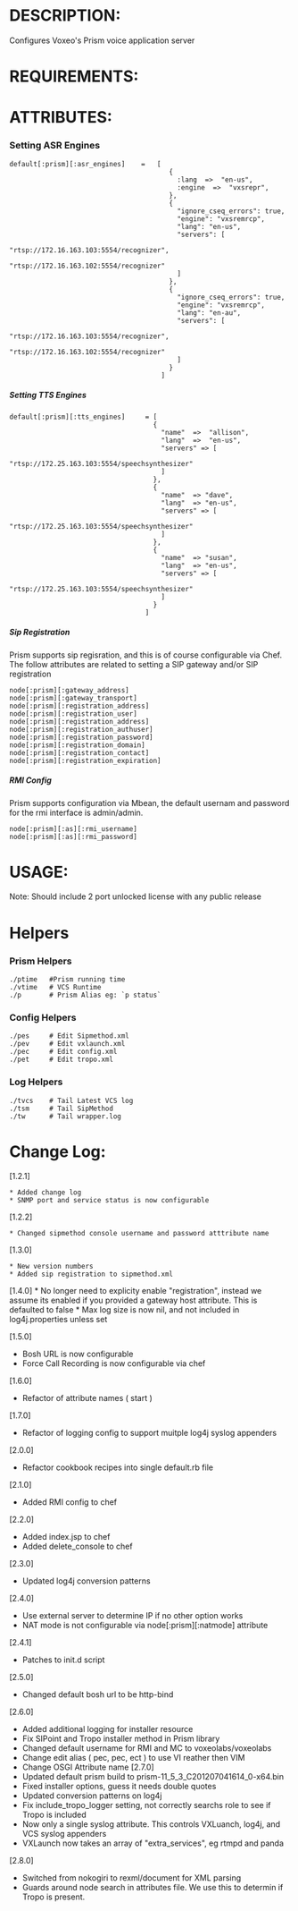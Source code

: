 # DESCRIPTION:
  Configures Voxeo's Prism voice application server

# REQUIREMENTS:

# ATTRIBUTES:


### Setting ASR Engines

    default[:prism][:asr_engines]    =   [
                                            {
                                              :lang  =>  "en-us",
                                              :engine  =>  "vxsrepr",
                                            },
                                            {
                                              "ignore_cseq_errors": true,
                                              "engine": "vxsremrcp",
                                              "lang": "en-us",
                                              "servers": [
                                                "rtsp://172.16.163.103:5554/recognizer",
                                                "rtsp://172.16.163.102:5554/recognizer"
                                              ]
                                            },
                                            {
                                              "ignore_cseq_errors": true,
                                              "engine": "vxsremrcp",
                                              "lang": "en-au",
                                              "servers": [
                                                "rtsp://172.16.163.103:5554/recognizer",
                                                "rtsp://172.16.163.102:5554/recognizer"
                                              ]
                                            }
                                          ]

##### Setting TTS Engines

    default[:prism][:tts_engines]     = [
                                        {
                                          "name"  =>  "allison",
                                          "lang"  =>  "en-us",
                                          "servers" => [
                                            "rtsp://172.25.163.103:5554/speechsynthesizer"
                                          ]
                                        },
                                        {
                                          "name"  => "dave",
                                          "lang"  => "en-us",
                                          "servers" => [
                                            "rtsp://172.25.163.103:5554/speechsynthesizer"
                                          ]
                                        },
                                        {
                                          "name"  => "susan",
                                          "lang"  => "en-us",
                                          "servers" => [
                                            "rtsp://172.25.163.103:5554/speechsynthesizer"
                                          ]
                                        }
                                      ]


##### Sip Registration

Prism supports sip regisration, and this is of course configurable via Chef.  The follow attributes are related to setting a SIP gateway and/or SIP registration

    node[:prism][:gateway_address]
    node[:prism][:gateway_transport]
    node[:prism][:registration_address]
    node[:prism][:registration_user]
    node[:prism][:registration_address]
    node[:prism][:registration_authuser]
    node[:prism][:registration_password]
    node[:prism][:registration_domain]
    node[:prism][:registration_contact]
    node[:prism][:registration_expiration]


##### RMI Config

 Prism supports configuration via Mbean, the default usernam and password for the rmi interface is admin/admin.

    node[:prism][:as][:rmi_username]
    node[:prism][:as][:rmi_password]


# USAGE:

Note:  Should include 2 port unlocked license with any public release


# Helpers

### Prism Helpers
    ./ptime   #Prism running time
    ./vtime   # VCS Runtime
    ./p       # Prism Alias eg: `p status`

### Config Helpers
    ./pes     # Edit Sipmethod.xml
    ./pev     # Edit vxlaunch.xml
    ./pec     # Edit config.xml
    ./pet     # Edit tropo.xml

### Log Helpers
    ./tvcs    # Tail Latest VCS log
    ./tsm     # Tail SipMethod
    ./tw      # Tail wrapper.log


# Change Log:

[1.2.1]

    * Added change log
    * SNMP port and service status is now configurable

[1.2.2]

    * Changed sipmethod console username and password atttribute name

[1.3.0]

    * New version numbers
    * Added sip registration to sipmethod.xml

[1.4.0]
    * No longer need to explicity enable "registration", instead we assume its enabled if you provided a gateway host attribute.  This is defaulted to false
    * Max log size is now nil, and not included in log4j.properties unless set

[1.5.0]
   * Bosh URL is now configurable
   * Force Call Recording is now configurable via chef

[1.6.0]
   * Refactor of attribute names ( start )

[1.7.0]
   * Refactor of logging config to support muitple log4j syslog appenders

[2.0.0]
   * Refactor cookbook recipes into single default.rb file

[2.1.0]
   * Added RMI config to chef

[2.2.0]
   * Added index.jsp to chef
   * Added delete_console to chef

[2.3.0]
   * Updated log4j conversion patterns

[2.4.0]
   * Use external server to determine IP if no other option works
   * NAT mode is not configurable via node[:prism][:natmode] attribute

[2.4.1]
   * Patches to init.d script

[2.5.0]
   * Changed default bosh url to be http-bind

[2.6.0]
   * Added additional logging for installer resource
   * Fix SIPoint and Tropo installer method in Prism library
   * Changed default username for RMI and MC to voxeolabs/voxeolabs
   * Change edit alias ( pec, pec, ect ) to use VI reather then VIM
   * Change OSGI Attribute name
[2.7.0]
   * Updated default prism build to prism-11_5_3_C201207041614_0-x64.bin
   * Fixed installer options, guess it needs double quotes
   * Updated conversion patterns on log4j
   * Fix include_tropo_logger setting, not correctly searchs role to see if Tropo is included
   * Now only a single syslog attribute.  This controls VXLuanch, log4j, and VCS syslog appenders
   * VXLaunch now takes an array of "extra_services", eg rtmpd and panda

[2.8.0]
   * Switched from nokogiri to rexml/document for XML parsing
   * Guards around node search in attributes file.  We use this to determin if Tropo is present.

